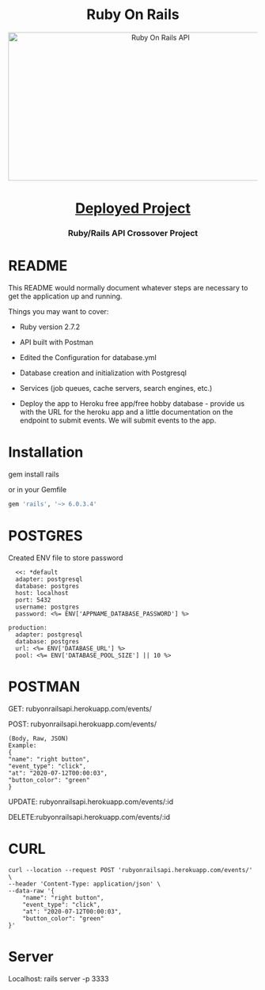 <h1 align="center">Ruby On Rails</h1>
<p align="center">
  <img  alt="Ruby On Rails API" height="300px" width="600px" src="https://miro.medium.com/max/700/1*6h1kck2QmGaC89ERN_W3UA.jpeg">
</p>
<h1 align="center"><a href="https://rubyonrailsapi.herokuapp.com/events">Deployed Project</a></h1>

<h3 align="center">Ruby/Rails API Crossover Project</h3>


# README

This README would normally document whatever steps are necessary to get the
application up and running.

Things you may want to cover:

* Ruby version 2.7.2

* API built with Postman

* Edited the Configuration for database.yml

* Database creation and initialization with Postgresql

* Services (job queues, cache servers, search engines, etc.)

* Deploy the app to Heroku free app/free hobby database  - provide us with the URL for the heroku app and a little documentation on the endpoint to submit events.  We will submit events to the app.

Installation
============

gem install rails

or in your Gemfile
```ruby
gem 'rails', '~> 6.0.3.4'
```
POSTGRES
============
Created ENV file to store password

```development:
  <<: *default
  adapter: postgresql
  database: postgres
  host: localhost
  port: 5432
  username: postgres
  password: <%= ENV['APPNAME_DATABASE_PASSWORD'] %> 
  
production:
  adapter: postgresql
  database: postgres
  url: <%= ENV['DATABASE_URL'] %>
  pool: <%= ENV['DATABASE_POOL_SIZE'] || 10 %>
  ```


POSTMAN
============

GET: rubyonrailsapi.herokuapp.com/events/

POST: rubyonrailsapi.herokuapp.com/events/

    (Body, Raw, JSON)
	Example:
	{
	"name": "right button",
	"event_type": "click",
	"at": "2020-07-12T00:00:03",
	"button_color": "green"
	}

UPDATE: rubyonrailsapi.herokuapp.com/events/:id

DELETE:rubyonrailsapi.herokuapp.com/events/:id

CURL
============
	curl --location --request POST 'rubyonrailsapi.herokuapp.com/events/' \
	--header 'Content-Type: application/json' \
	--data-raw '{
		"name": "right button",
		"event_type": "click",
		"at": "2020-07-12T00:00:03",
		"button_color": "green"
	}'


Server
============
Localhost: rails server -p 3333
